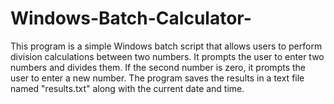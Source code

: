 # Windows-Batch-Calculator-
This program is a simple Windows batch script that allows users to perform division calculations between two numbers. It prompts the user to enter two numbers and divides them. If the second number is zero, it prompts the user to enter a new number. The program saves the results in a text file named "results.txt" along with the current date and time.
